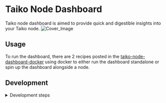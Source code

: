 # Taiko Node Dashboard

Taiko node dashboard is aimed to provide quick and digestible insights into your Taiko node.
![Cover_Image](https://github.com/wolfderechter/taiko-node-dashboard/assets/60930264/8a18073f-848c-421f-9e81-4aae5482737e)

## Usage

To run the dashboard, there are 2 recipes posted in the [taiko-node-dashboard-docker](https://github.com/wolfderechter/taiko-node-dashboard-docker) using docker to either run the dashboard standalone or spin up the dashboard alongside a node.

## Development

<details>
<summary>Development steps</summary>

### Pre-installation

Make sure you have **node** and **npm** installed on your system. You can do it by:

`brew install node`
`brew install npm`
`npm install -g pnpm`

### Development Usage

You can start the application with the following lines:

`pnpm install`

`pnpm start`

You'll probably also want to start the [systeminformation](https://github.com/wolfderechter/dojonode-systeminformation) application with:

`git clone https://github.com/wolfderechter/dojonode-systeminformation`

`cd dojonode-systeminformation`

`node server.js`

</details>
